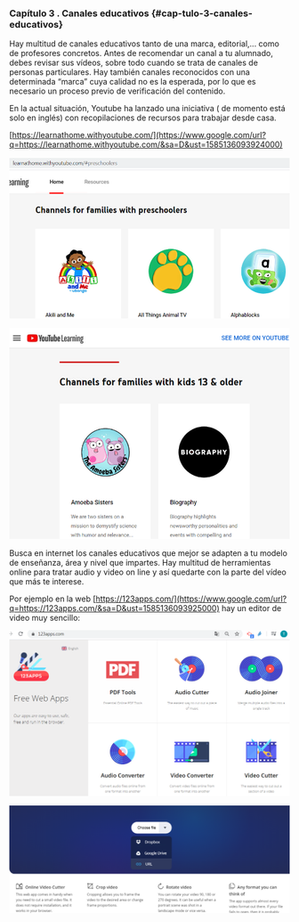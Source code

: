 
### Capítulo 3 . Canales educativos {#cap-tulo-3-canales-educativos}

Hay multitud de canales educativos tanto de una marca, editorial,... como de profesores concretos. Antes de recomendar un canal a tu alumnado, debes revisar sus vídeos, sobre todo cuando se trata de canales de personas particulares. Hay también canales reconocidos con una determinada “marca” cuya calidad no es la esperada, por lo que es necesario un proceso previo de verificación del contenido.

En la actual situación, Youtube ha lanzado una iniciativa ( de momento está solo en inglés) con recopilaciones de recursos para trabajar desde casa.

[https://learnathome.withyoutube.com/](https://www.google.com/url?q=https://learnathome.withyoutube.com/&sa=D&ust=1585136093924000)

![](images/m4image31.png)

![](images/m4image9.png)

Busca en internet los canales educativos que mejor se adapten a tu modelo de enseñanza, área y nivel que impartes. Hay multitud de herramientas online para tratar audio y video on line y así quedarte con la parte del vídeo que más te interese.

Por ejemplo en la web  [https://123apps.com/](https://www.google.com/url?q=https://123apps.com/&sa=D&ust=1585136093925000) hay un editor de video muy sencillo:

![](images/m4image55.png)

![](images/m4image53.png)